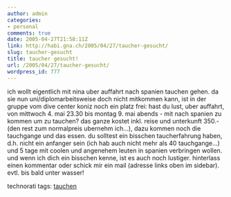 ```yaml
---
author: admin
categories:
- personal
comments: true
date: 2005-04-27T21:58:11Z
link: http://habi.gna.ch/2005/04/27/taucher-gesucht/
slug: taucher-gesucht
title: taucher gesucht!
url: /2005/04/27/taucher-gesucht/
wordpress_id: 777
---
```


ich wollt eigentlich mit nina uber auffahrt nach spanien tauchen gehen. da sie nun uni/diplomarbeitsweise doch nicht mitkommen kann, ist in der gruppe vom dive center koniz noch ein platz frei: hast du lust, uber auffahrt, von mittwoch 4. mai 23.30 bis montag 9. mai abends - mit nach spanien zu kommen um zu tauchen? das ganze kostet inkl. reise und unterkunft 350.- (den rest zum normalpreis ubernehm ich...), dazu kommen noch die tauchgange und das essen. du solltest ein bisschen taucherfahrung haben, d.h. nicht ein anfanger sein (ich hab auch nicht mehr als 40 tauchgange...) und 5 tage mit coolen und angenehem leuten in spanien verbringen wollen. und wenn ich dich ein bisschen kenne, ist es auch noch lustiger. hinterlass einen kommentar oder schick mir ein mail (adresse links oben im sidebar). evtl. bis bald unter wasser!


technorati tags: [tauchen](http://technorati.com/tag/tauchen)
